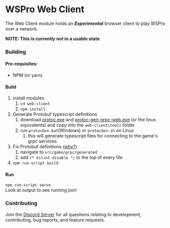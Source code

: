 # WSPro Web Client

The Web Client module holds an ***Experimental*** browser client to play WSPro over a network.

**NOTE: This is currently not in a usable state**

### Building

#### Pre-requisites:

 - NPM (or yarn)


#### Build 
1. install modules
    1. `cd web-client`
    2. `npm install`
2. Generate Protobuf typescript definitions
    1. download [protoc.exe](https://github.com/protocolbuffers/protobuf/releases/latest) and [protoc-gen-grpc-web.exe](https://github.com/grpc/grpc-web/releases/latest) (or the linux equivalents) and copy into the `web-client\tools` folder
    2. run `protocGen.bat`(Windows) or `protocGen.sh` on Linux
        1. this will generate typescript files for connecting to the game's grpc services.
3. Fix Protobuf definitions ([why?](https://github.com/grpc/grpc-web/issues/447#issuecomment-492063767))
    1. navigate to `src/game/grpc/generated`
    2. add `/* eslint-disable */` to the top of every file
4. `npm run-script build`

#### Run
`npm run-script serve`\
Look at output to see running port     
    
    
### Contributing

Join the [Discord Server](https://discord.gg/hkW5Xwc) for all questions relating to development, contributing, bug reports, and feature requests.

 
